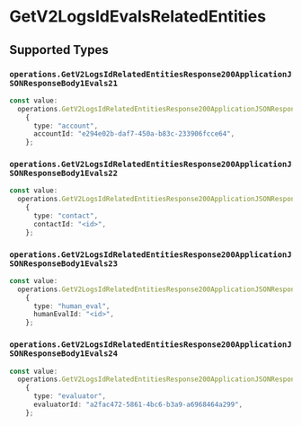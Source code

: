 # GetV2LogsIdEvalsRelatedEntities


## Supported Types

### `operations.GetV2LogsIdRelatedEntitiesResponse200ApplicationJSONResponseBody1Evals21`

```typescript
const value:
  operations.GetV2LogsIdRelatedEntitiesResponse200ApplicationJSONResponseBody1Evals21 =
    {
      type: "account",
      accountId: "e294e02b-daf7-450a-b83c-233906fcce64",
    };
```

### `operations.GetV2LogsIdRelatedEntitiesResponse200ApplicationJSONResponseBody1Evals22`

```typescript
const value:
  operations.GetV2LogsIdRelatedEntitiesResponse200ApplicationJSONResponseBody1Evals22 =
    {
      type: "contact",
      contactId: "<id>",
    };
```

### `operations.GetV2LogsIdRelatedEntitiesResponse200ApplicationJSONResponseBody1Evals23`

```typescript
const value:
  operations.GetV2LogsIdRelatedEntitiesResponse200ApplicationJSONResponseBody1Evals23 =
    {
      type: "human_eval",
      humanEvalId: "<id>",
    };
```

### `operations.GetV2LogsIdRelatedEntitiesResponse200ApplicationJSONResponseBody1Evals24`

```typescript
const value:
  operations.GetV2LogsIdRelatedEntitiesResponse200ApplicationJSONResponseBody1Evals24 =
    {
      type: "evaluator",
      evaluatorId: "a2fac472-5861-4bc6-b3a9-a6968464a299",
    };
```

